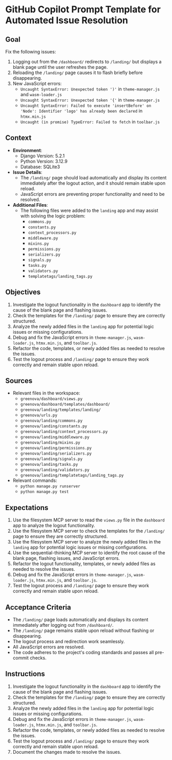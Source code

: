 # GitHub Copilot Prompt Template for Automated Issue Resolution

## Goal

Fix the following issues:

1. Logging out from the `/dashboard/` redirects to `/landing/` but displays a
   blank page until the user refreshes the page.
2. Reloading the `/landing/` page causes it to flash briefly before
   disappearing.
3. New JavaScript errors:
   - `Uncaught SyntaxError: Unexpected token ')'` in `theme-manager.js` and
     `wasm-loader.js`
   - `Uncaught SyntaxError: Unexpected token '{'` in `theme-manager.js`
   - `Uncaught SyntaxError: Failed to execute 'insertBefore' on 'Node': Identifier 'logo' has already been declared`
     in `htmx.min.js`
   - `Uncaught (in promise) TypeError: Failed to fetch` in `toolbar.js`

## Context

- **Environment**:
  - Django Version: 5.2.1
  - Python Version: 3.12.9
  - Database: SQLite3
- **Issue Details**:
  - The `/landing/` page should load automatically and display its content
    immediately after the logout action, and it should remain stable upon
    reload.
  - JavaScript errors are preventing proper functionality and need to be
    resolved.
- **Additional Files**:
  - The following files were added to the `landing` app and may assist with
    solving the logic problem:
    - `commons.py`
    - `constants.py`
    - `context_processors.py`
    - `middleware.py`
    - `mixins.py`
    - `permissions.py`
    - `serializers.py`
    - `signals.py`
    - `tasks.py`
    - `validators.py`
    - `templatetags/landing_tags.py`

## Objectives

1. Investigate the logout functionality in the `dashboard` app to identify the
   cause of the blank page and flashing issues.
2. Check the templates for the `/landing/` page to ensure they are correctly
   structured.
3. Analyze the newly added files in the `landing` app for potential logic
   issues or missing configurations.
4. Debug and fix the JavaScript errors in `theme-manager.js`, `wasm-loader.js`,
   `htmx.min.js`, and `toolbar.js`.
5. Refactor the code, templates, or newly added files as needed to resolve the
   issues.
6. Test the logout process and `/landing/` page to ensure they work correctly
   and remain stable upon reload.

## Sources

- Relevant files in the workspace:
  - `greenova/dashboard/views.py`
  - `greenova/dashboard/templates/dashboard/`
  - `greenova/landing/templates/landing/`
  - `greenova/urls.py`
  - `greenova/landing/commons.py`
  - `greenova/landing/constants.py`
  - `greenova/landing/context_processors.py`
  - `greenova/landing/middleware.py`
  - `greenova/landing/mixins.py`
  - `greenova/landing/permissions.py`
  - `greenova/landing/serializers.py`
  - `greenova/landing/signals.py`
  - `greenova/landing/tasks.py`
  - `greenova/landing/validators.py`
  - `greenova/landing/templatetags/landing_tags.py`
- Relevant commands:
  - `python manage.py runserver`
  - `python manage.py test`

## Expectations

1. Use the filesystem MCP server to read the `views.py` file in the `dashboard`
   app to analyze the logout functionality.
2. Use the filesystem MCP server to check the templates for the `/landing/`
   page to ensure they are correctly structured.
3. Use the filesystem MCP server to analyze the newly added files in the
   `landing` app for potential logic issues or missing configurations.
4. Use the sequential-thinking MCP server to identify the root cause of the
   blank page, flashing issues, and JavaScript errors.
5. Refactor the logout functionality, templates, or newly added files as needed
   to resolve the issues.
6. Debug and fix the JavaScript errors in `theme-manager.js`, `wasm-loader.js`,
   `htmx.min.js`, and `toolbar.js`.
7. Test the logout process and `/landing/` page to ensure they work correctly
   and remain stable upon reload.

## Acceptance Criteria

- The `/landing/` page loads automatically and displays its content immediately
  after logging out from `/dashboard/`.
- The `/landing/` page remains stable upon reload without flashing or
  disappearing.
- The logout process and redirection work seamlessly.
- All JavaScript errors are resolved.
- The code adheres to the project's coding standards and passes all pre-commit
  checks.

## Instructions

1. Investigate the logout functionality in the `dashboard` app to identify the
   cause of the blank page and flashing issues.
2. Check the templates for the `/landing/` page to ensure they are correctly
   structured.
3. Analyze the newly added files in the `landing` app for potential logic
   issues or missing configurations.
4. Debug and fix the JavaScript errors in `theme-manager.js`, `wasm-loader.js`,
   `htmx.min.js`, and `toolbar.js`.
5. Refactor the code, templates, or newly added files as needed to resolve the
   issues.
6. Test the logout process and `/landing/` page to ensure they work correctly
   and remain stable upon reload.
7. Document the changes made to resolve the issues.
